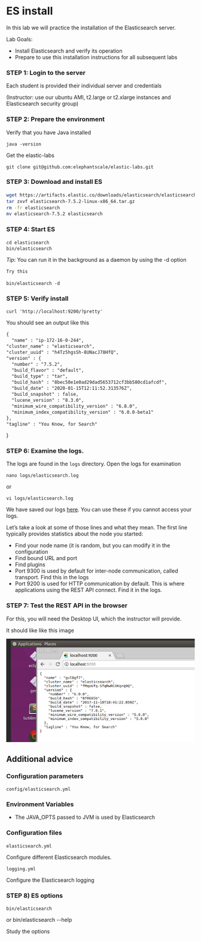 # ES install

In this lab we will practice the installation of the Elasticsearch server.


Lab Goals:

* Install Elasticsearch and verify its operation
* Prepare to use this installation instructions for all subsequent labs

### STEP 1: Login to the server

Each student is provided their individual server and credentials

(Instructor: use our ubuntu AMI, t2.large or t2.xlarge instances and Elasticsearch security group)

### STEP 2: Prepare the environment

Verify that you have Java installed

    java -version

Get the elastic-labs

    git clone git@github.com:elephantscale/elastic-labs.git    

### STEP 3: Download and install ES

```bash
wget https://artifacts.elastic.co/downloads/elasticsearch/elasticsearch-7.5.2-linux-x86_64.tar.gz
tar zxvf elasticsearch-7.5.2-linux-x86_64.tar.gz
rm -fr elasticsearch
mv elasticsearch-7.5.2 elasticsearch

```

### STEP 4: Start ES

    cd elasticsearch
    bin/elasticsearch

_Tip_: You can run it in the background as a daemon by using the -d option

    Try this

    bin/elasticsearch -d

### STEP 5: Verify install

    curl 'http://localhost:9200/?pretty'

You should see an output like this

    {
      "name" : "ip-172-16-0-244",
    "cluster_name" : "elasticsearch",
    "cluster_uuid" : "h4Tz5hgsSh-8UNacJ78HfQ",
    "version" : {
      "number" : "7.5.2",
      "build_flavor" : "default",
      "build_type" : "tar",
      "build_hash" : "8bec50e1e0ad29dad5653712cf3bb580cd1afcdf",
      "build_date" : "2020-01-15T12:11:52.313576Z",
      "build_snapshot" : false,
      "lucene_version" : "8.3.0",
      "minimum_wire_compatibility_version" : "6.8.0",
      "minimum_index_compatibility_version" : "6.0.0-beta1"
    },
    "tagline" : "You Know, for Search"
  }


### STEP 6: Examine the logs.

The logs are found in the `logs` directory. Open the logs for examination

    nano logs/elasticsearch.log

or

    vi logs/elasticsearch.log

We have saved our logs [here](elasticsearch.log). You can use these if you cannot access
your logs.

Let’s take a look at some of those lines and what they mean.
The first line typically provides statistics about the node you started:

* Find your node name (it is random, but you can modify it in the configuration
* Find bound URL and port
* Find plugins
* Port 9300 is used by default for inter-node communication, called transport. Find this in the logs
* Port 9200 is used for HTTP communication by default. This is where applications
  using the REST API connect. Find it in the logs.

### STEP 7: Test the REST API in the browser

For this, you will need the Desktop UI, which the instructor will provide.

It should like like this image

![alt text](http-test.png)  

## Additional advice

### Configuration parameters

    config/elasticsearch.yml

### Environment Variables

* The JAVA_OPTS passed to JVM is used by Elasticsearch

### Configuration files

    elasticsearch.yml

Configure different Elasticsearch modules.

    logging.yml

Configure the Elasticsearch logging

### STEP 8) ES options

    bin/elasticsearch
or
    bin/elasticsearch --help

Study the options
